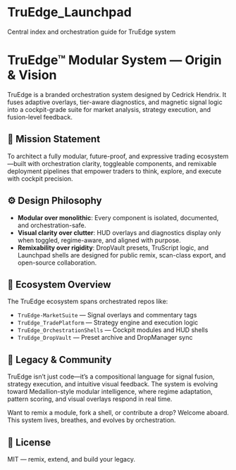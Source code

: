 # TruEdge_Launchpad
Central index and orchestration guide for TruEdge system
# TruEdge™ Modular System — Origin & Vision

TruEdge is a branded orchestration system designed by Cedrick Hendrix. It fuses adaptive overlays, tier-aware diagnostics, and magnetic signal logic into a cockpit-grade suite for market analysis, strategy execution, and fusion-level feedback.

## 🎯 Mission Statement

To architect a fully modular, future-proof, and expressive trading ecosystem—built with orchestration clarity, toggleable components, and remixable deployment pipelines that empower traders to think, explore, and execute with cockpit precision.

## ⚙️ Design Philosophy

- **Modular over monolithic**: Every component is isolated, documented, and orchestration-safe.
- **Visual clarity over clutter**: HUD overlays and diagnostics display only when toggled, regime-aware, and aligned with purpose.
- **Remixability over rigidity**: DropVault presets, TruScript logic, and Launchpad shells are designed for public remix, scan-class export, and open-source collaboration.

## 🔗 Ecosystem Overview

The TruEdge ecosystem spans orchestrated repos like:
- `TruEdge-MarketSuite` — Signal overlays and commentary tags
- `TruEdge_TradePlatform` — Strategy engine and execution logic
- `TruEdge_OrchestrationShells` — Cockpit modules and HUD shells
- `TruEdge_DropVault` — Preset archive and DropManager sync

## 🧠 Legacy & Community

TruEdge isn’t just code—it’s a compositional language for signal fusion, strategy execution, and intuitive visual feedback. The system is evolving toward Medallion-style modular intelligence, where regime adaptation, pattern scoring, and visual overlays respond in real time.

Want to remix a module, fork a shell, or contribute a drop? Welcome aboard. This system lives, breathes, and evolves by orchestration.

## 📝 License

MIT — remix, extend, and build your legacy.

